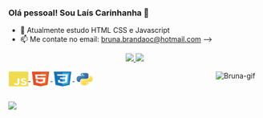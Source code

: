 ### Olá pessoal! Sou Laís Carinhanha  👋

- 🌱 Atualmente estudo HTML CSS e Javascript
- 📫 Me contate no email: bruna.brandaoc@hotmail.com
-->

<div align="center">
  <a href="https://github.com/BrunaBrand">
  <img height="180rem" src="https://github-readme-stats.vercel.app/api?username=LaisCarinhanha&show_icons=true&theme=jolly&include_all_commits=true&count_private=true"/>
  <img height="180rem" src="https://github-readme-stats.vercel.app/api/top-langs/?username=LaisCarinhanha&layout=compact&langs_count=7&theme=cobalt"/>
</div>
  
<div style="display: inline_block"><br>
  <img align="center" alt="Bruna-Js" height="30" width="40" src="https://raw.githubusercontent.com/devicons/devicon/master/icons/javascript/javascript-plain.svg">
  <img align="center" alt="Bruna-HTML" height="30" width="40" src="https://raw.githubusercontent.com/devicons/devicon/master/icons/html5/html5-original.svg">
  <img align="center" alt="Bruna-CSS" height="30" width="40" src="https://raw.githubusercontent.com/devicons/devicon/master/icons/css3/css3-original.svg">
  <img align="center" alt="Bruna-Python" height="30" width="40" src="https://raw.githubusercontent.com/devicons/devicon/master/icons/python/python-original.svg">
  <img align="right" alt="Bruna-gif" src="https://i.picasion.com/pic92/1e828e8d5d96deb522cc151fb8ebf955.gif" width="90" height="90" border="0">
  
</div>
  
##
<div>
  <a href="http://www.linkedin.com/in/bruna-brandão-ab82b4232" target="_blank"><img src="https://img.shields.io/badge/-LinkedIn-%230077B5?style=for-the-badge&logo=linkedin&logoColor=white" target="_blank"></a>
  
</div>
